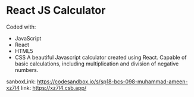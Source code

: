 # React JS Calculator

Coded with:
- JavaScript
- React
- HTML5
- CSS
A beautiful Javascript calculator created using React. Capable of basic calculations, including multiplication and division of negative numbers.

sanboxLink:
https://codesandbox.io/s/sp18-bcs-098-muhammad-ameen-xz7l4
link:
https://xz7l4.csb.app/
